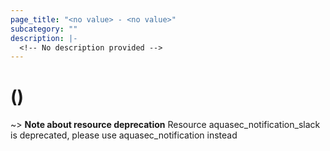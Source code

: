 ```yaml
---
page_title: "<no value> - <no value>"
subcategory: ""
description: |-
  <!-- No description provided -->
---
```


# <no value> (<no value>)
<!-- No description provided -->

~> **Note about resource deprecation**
Resource aquasec_notification_slack is deprecated, please use aquasec_notification instead
<!-- No schema markdown provided -->